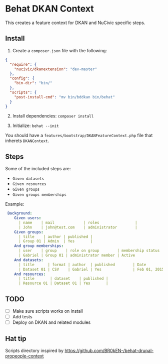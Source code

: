 # Behat DKAN Context

This creates a feature context for DKAN and NuCivic specific steps.

## Install

1. Create a ``composer.json`` file with the following:

```json
{
  "require": {
    "nucivic/dkanextension": "dev-master"
  },
  "config": {
    "bin-dir": "bin/"
  },
  "scripts": {
    "post-install-cmd": "mv bin/bddkan bin/behat"
  }
}
```

2. Install dependencies: ``composer install``

3. Initialize: ``behat --init`` 

You should have a ``features/bootstrap/DKANFeatureContext.php`` file that inherets ``DKANContext``.

## Steps

Some of the included steps are:

* ``Given datasets``
* ``Given resources``
* ``Given groups``
* ``Given groups memberships``

Example:

```yaml
 Background:
    Given users:
      | name    | mail             | roles                |
      | John    | john@test.com    | administrator        |
    Given groups:
      | title    | author | published |
      | Group 01 | Admin  | Yes       |
    And group memberships:
      | user    | group    | role on group        | membership status |
      | Gabriel | Group 01 | administrator member | Active            |
    And datasets:
      | title      | format | author  | published        | Date         | tags   |
      | Dataset 01 | CSV    | Gabriel | Yes              | Feb 01, 2015 | Health |
    And resources:
      | title       | dataset    | published |
      | Resource 01 | Dataset 01 | Yes       |
```


## TODO

- [ ] Make sure scripts works on install
- [ ] Add tests
- [ ] Deploy on DKAN and related modules

## Hat tip
Scripts directory inspired by https://github.com/BR0kEN-/behat-drupal-propeople-context
